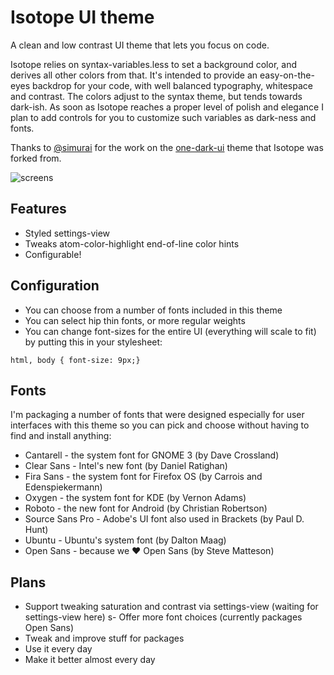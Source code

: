 # Isotope UI theme

A clean and low contrast UI theme that lets you focus on code.

Isotope relies on syntax-variables.less to set a background color, and derives all other colors from that. It's intended to provide an easy-on-the-eyes backdrop for your code, with well balanced typography, whitespace and contrast. The colors adjust to the syntax theme, but tends towards dark-ish. As soon as Isotope reaches a proper level of polish and elegance I plan to add controls for you to customize such variables as dark-ness and fonts.

Thanks to [@simurai](https://github.com/simurai) for the work on the [one-dark-ui](https://github.com/atom/one-dark-ui) theme that Isotope was forked from.

![screens](https://github.com/braver/isotope-ui/raw/master/resources/images/screens.gif)


## Features

- Styled settings-view
- Tweaks atom-color-highlight end-of-line color hints
- Configurable!


## Configuration

- You can choose from a number of fonts included in this theme
- You can select hip thin fonts, or more regular weights
- You can change font-sizes for the entire UI (everything will scale to fit) by putting this in your stylesheet:

```
html, body { font-size: 9px;}
```


## Fonts
I'm packaging a number of fonts that were designed especially for user interfaces with this theme so you can pick and choose without having to find and install anything:

- Cantarell - the system font for GNOME 3 (by Dave Crossland)
- Clear Sans - Intel's new font (by Daniel Ratighan)
- Fira Sans - the system font for Firefox OS (by Carrois and Edenspiekermann)
- Oxygen - the system font for KDE (by Vernon Adams)
- Roboto - the new font for Android (by Christian Robertson)
- Source Sans Pro - Adobe's UI font also used in Brackets (by Paul D. Hunt)
- Ubuntu - Ubuntu's system font (by Dalton Maag)
- Open Sans - because we ♥ Open Sans (by Steve Matteson)

## Plans

- Support tweaking saturation and contrast via settings-view (waiting for settings-view here)
s- Offer more font choices (currently packages Open Sans)
- Tweak and improve stuff for packages
- Use it every day
- Make it better almost every day

